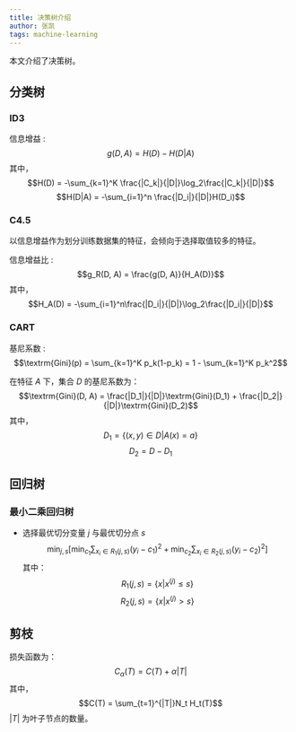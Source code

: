 ```yaml
---
title: 决策树介绍
author: 张凯
tags: machine-learning
---
```


本文介绍了决策树。

<!--more-->

## 分类树

### ID3

信息增益
: $$g(D, A) = H(D) - H(D|A)$$
其中，
$$H(D) = -\sum_{k=1}^K \frac{|C_k|}{|D|}\log_2\frac{|C_k|}{|D|}$$
$$H(D|A) = -\sum_{i=1}^n \frac{|D_i|}{|D|}H(D_i)$$

### C4.5

以信息增益作为划分训练数据集的特征，会倾向于选择取值较多的特征。

信息增益比
: $$g_R(D, A) = \frac{g(D, A)}{H_A(D)}$$
其中，
$$H_A(D) = -\sum_{i=1}^n\frac{|D_i|}{|D|}\log_2\frac{|D_i|}{|D|}$$

### CART

基尼系数
: $$\textrm{Gini}(p) = \sum_{k=1}^K p_k(1-p_k) = 1 - \sum_{k=1}^K p_k^2$$

在特征 $A$ 下，集合 $D$ 的基尼系数为：
$$\textrm{Gini}(D, A) = \frac{|D_1|}{|D|}\textrm{Gini}(D_1) + \frac{|D_2|}{|D|}\textrm{Gini}(D_2)$$
其中，
$$D_1 = \{(x, y) \in D | A(x) = a\}$$
$$D_2 = D - D_1$$

## 回归树

### 最小二乘回归树

- 选择最优切分变量 $j$ 与最优切分点 $s$
  $$\min_{j,s}\left[\min_{c_1}\sum_{x_i \in R_1(j, s)}(y_i - c_1)^2 + \min_{c_2}\sum_{x_i \in R_2(j, s)}(y_i - c_2)^2\right]$$
  其中：
  $$R_1(j, s) = \{x | x^{(j)} \le s\}$$
  $$R_2(j, s) = \{x | x^{(j)} > s\}$$

## 剪枝

损失函数为：
$$C_{\alpha}(T) = C(T) + \alpha|T|$$
其中，
$$C(T) = \sum_{t=1}^{|T|}N_t H_t(T)$$
$|T|$ 为叶子节点的数量。
